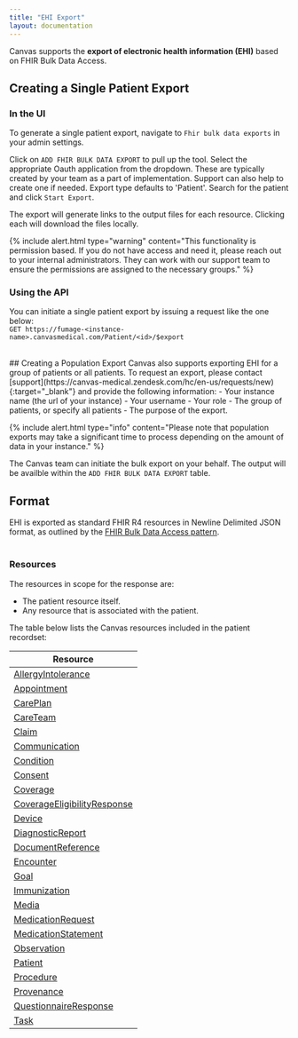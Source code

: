 ```yaml
---
title: "EHI Export"
layout: documentation
---
```



Canvas supports the <b>export of electronic health information (EHI)</b> based on FHIR Bulk Data Access.


## Creating a Single Patient Export
### In the UI
To generate a single patient export, navigate to `Fhir bulk data exports` in your admin settings. 

Click on `ADD FHIR BULK DATA EXPORT` to pull up the tool. Select the appropriate Oauth application from the dropdown. These are typically created by your team as a part of implementation. Support can also help to create one if needed. Export type defaults to 'Patient'. Search for the patient and click `Start Export`.

The export will generate links to the output files for each resource. Clicking each will download the files locally. 

{% include alert.html type="warning" content="This functionality is permission based. If you do not have access and need it, please reach out to your internal administrators. They can work with our support team to ensure the permissions are assigned to the necessary groups." %}

### Using the API
You can initiate a single patient export by issuing a request like the one below:<br>
`GET https://fumage-<instance-name>.canvasmedical.com/Patient/<id>/$export`


<br>
## Creating a Population Export
Canvas also supports exporting EHI for a group of patients or all patients. To request an export, please contact [support](https://canvas-medical.zendesk.com/hc/en-us/requests/new){:target="_blank"} and provide the following information:
- Your instance name (the url of your instance)
- Your username
- Your role
- The group of patients, or specify all patients
- The purpose of the export. 

{% include alert.html type="info" content="Please note that population exports may take a significant time to process depending on the amount of data in your instance." %}

The Canvas team can initiate the bulk export on your behalf. The output will be availble within the  `ADD FHIR BULK DATA EXPORT` table. 


## Format 
EHI is exported as standard FHIR R4 resources in Newline Delimited JSON format, as outlined by the [FHIR Bulk Data Access pattern](https://hl7.org/fhir/uv/bulkdata/STU1.0.1/).
<br>
<br>

### Resources

The resources in scope for the response are:

- The patient resource itself.
- Any resource that is associated with the patient.

The table below lists the Canvas resources included in the patient recordset:

| Resource                       | 
|--------------------------------|
| [AllergyIntolerance](/api/allergyintolerance)             | 
| [Appointment](/api/appointment)                    | 
| [CarePlan](/api/careplan)                       | 
| [CareTeam](/api/careteam)                       |
| [Claim](/api/claim)                          | 
| [Communication](/api/communication)                  | 
| [Condition](/api/condition)                      | 
| [Consent](/api/consent)                        | 
| [Coverage](/api/coverage)                         | 
| [CoverageEligibilityResponse](/api/coverageeligibilityresponse)      | 
| [Device](/api/device)                 | 
| [DiagnosticReport](/api/diagnosticreport)                 | 
| [DocumentReference](/api/documentreference)                | 
| [Encounter](/api/encounter)                        | 
| [Goal](/api/goal)                             |  
| [Immunization](/api/immunization)                     | 
| [Media](/api/media)                 | 
| [MedicationRequest](/api/medicationrequest)                 | 
| [MedicationStatement](/api/medicationstatement)               | 
| [Observation](/api/observation)                       | 
| [Patient](/api/patient)                           | 
| [Procedure](/api/procedure)                           | 
| [Provenance](/api/provenance)                           | 
| [QuestionnaireResponse](/api/questionnaireresponse)             | 
| [Task](/api/task)                              | 

